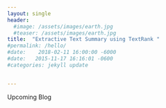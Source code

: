 ```yaml
---
layout: single
header:
  #image: /assets/images/earth.jpg
  #teaser: /assets/images/earth.jpg
title:  "Extractive Text Summary using TextRank "
#permalink: /hello/
#date:    2018-02-11 16:00:00 -6000
#date:   2015-11-17 16:16:01 -0600
#categories: jekyll update


---
```

Upcoming Blog